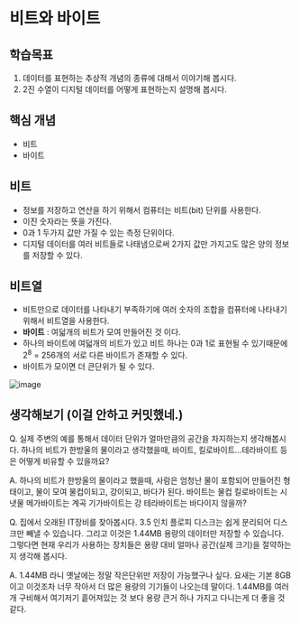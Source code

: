 # 비트와 바이트

## 학습목표
1. 데이터를 표현하는 추상적 개념의 종류에 대해서 이야기해 봅시다.
2. 2진 수열이 디지털 데이터를 어떻게 표현하는지 설명해 봅시다.

## 핵심 개념
- 비트
- 바이트

## 비트
- 정보를 저장하고 연산을 하기 위해서 컴퓨터는 비트(bit) 단위를 사용한다.
- 이진 숫자라는 뜻을 가진다.
- 0과 1 두가지 값만 가질 수 있는 측정 단위이다.
- 디지털 데이터를 여러 비트들로 나태냄으로써 2가지 값만 가지고도 많은 양의 정보를 저장할 수 있다.

## 비트열
- 비트만으로 데이터를 나타내기 부족하기에 여러 숫자의 조합을 컴퓨터에 나타내기 위해서 비트열을 사용한다. 
- **바이트** : 여덟개의 비트가 모여 만들어진 것 이다.
- 하나의 바이트에 여덟개의 비트가 있고 비트 하나는 0과 1로 표현될 수 있기때문에 2<sup>8</sup> = 256개의 서로 다른 바이트가 존재할 수 있다.
- 바이트가 모이면 더 큰단위가 될 수 있다.

![image](https://user-images.githubusercontent.com/67787525/187581699-1a3113b2-49c4-47ed-94b1-1f8f6019bcca.png)

## 생각해보기 (이걸 안하고 커밋했네.)
Q. 실제 주변의 예를 통해서 데이터 단위가 얼마만큼의 공간을 차지하는지 생각해봅시다. 하나의 비트가 한방울의 물이라고 생각했을때, 바이트, 킬로바이트...테라바이트 등은 어떻게 비유할 수 있을까요?

A. 하나의 비트가 한방울의 물이라고 했을때, 사람은 엄청난 물이 포함되어 만들어진 형태이고, 물이 모여 물컵이되고, 강이되고, 바다가 된다. 
바이트는 물컵 킬로바이트는 시냇물 메가바이트는 계곡 기가바이트는 강 테라바이트는 바다이지 않을까?

Q. 집에서 오래된 IT장비를 찾아봅시다. 3.5 인치 플로피 디스크는 쉽게 분리되어 디스크만 빼낼 수 있습니다. 그리고 이것은 1.44MB 용량의 데이터만 저장할 수 있습니다. 그렇다면 현재 우리가 사용하는 장치들은 용량 대비 얼마나 공간(실제 크기)을 절약하는지 생각해 봅시다.

A. 1.44MB 라니 옛날에는 정말 작은단위만 저장이 가능했구나 싶다. 요새는 기본 8GB이고 이것조차 너무 작아서 더 많은 용량의 기기들이 나오는데 말이다. 1.44MB를 여러개 구비해서 여기저기 흩어져있는 것 보다 용량 큰거 하나 가지고 다니는게 더 좋을 것 같다.